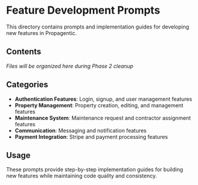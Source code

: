 # Feature Development Prompts

This directory contains prompts and implementation guides for developing new features in Propagentic.

## Contents

*Files will be organized here during Phase 2 cleanup*

## Categories

- **Authentication Features**: Login, signup, and user management features
- **Property Management**: Property creation, editing, and management features
- **Maintenance System**: Maintenance request and contractor assignment features  
- **Communication**: Messaging and notification features
- **Payment Integration**: Stripe and payment processing features

## Usage

These prompts provide step-by-step implementation guides for building new features while maintaining code quality and consistency. 